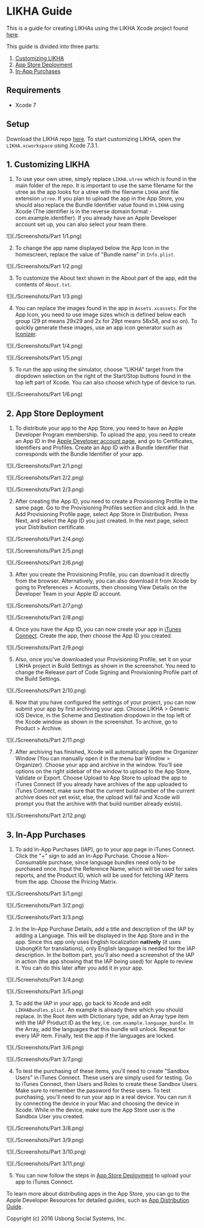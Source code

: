 # LIKHA Guide

This is a guide for creating LIKHAs using the LIKHA Xcode project found [here](https://github.com/chrisamanse/LIKHA).

This guide is divided into three parts:

1. [Customizing LIKHA](#1-customizing-likha)
2. [App Store Deployment](#2-app-store-deployment)
3. [In-App Purchases](#3-in-app-purchases)

## Requirements

- Xcode 7

## Setup

Download the LIKHA repo [here](https://github.com/chrisamanse/LIKHA). To start customizing LIKHA, open the `LIKHA.xcworkspace` using Xcode 7.3.1.

## 1. Customizing LIKHA

1. To use your own utree, simply replace `LIKHA.utree` which is found in the main folder of the repo. It is important to use the same filename for the utree as the app looks for a utree with the filename `LIKHA` and file extension `utree`. If you plan to upload the app in the App Store, you should also replace the Bundle Identifier value found in `LIKHA` using Xcode (The identifier is in the reverse domain format - com.example.identifier). If you already have an Apple Developer account set up, you can also select your team there.

  ![](./Screenshots/Part 1/1.png)

2. To change the app name displayed below the App Icon in the homescreen, replace the value of "Bundle name" in `Info.plist`.

  ![](./Screenshots/Part 1/2.png)
  
3. To customize the About text shown in the About part of the app, edit the contents of `About.txt`.

  ![](./Screenshots/Part 1/3.png)

4. You can replace the images found in the app in `Assets.xcassets`. For the App Icon, you need to use image sizes which is defined below each group (29 pt means 29x29 and 2x for 29pt means 58x58, and so on). To quickly generate these images, use an app icon generator such as [Iconizer](http://raphaelhanneken.github.io/iconizer/).

  ![](./Screenshots/Part 1/4.png)
  
  ![](./Screenshots/Part 1/5.png)

5. To run the app using the simulator, choose "LIKHA" target from the dropdown selection on the right of the Start/Stop buttons found in the top left part of Xcode. You can also choose which type of device to run.

  ![](./Screenshots/Part 1/6.png)


## 2. App Store Deployment

1. To distribute your app to the App Store, you need to have an Apple Developer Program membership. To upload the app, you need to create an App ID in the [Apple Developer account page](https://developer.apple.com), and go to Certificates, Identifiers and Profiles. Create an App ID with a Bundle Identifier that corresponds with the Bundle Identifier of your app.

  ![](./Screenshots/Part 2/1.png)

  ![](./Screenshots/Part 2/2.png)

  ![](./Screenshots/Part 2/3.png)

2. After creating the App ID, you need to create a Provisioning Profile in the same page. Go to the Provisioning Profiles section and click add. In the Add Provisioning Profile page, select App Store in Distribution. Press Next, and select the App ID you just created. In the next page, select your Distribution certificate.

  ![](./Screenshots/Part 2/4.png)
  
  ![](./Screenshots/Part 2/5.png)
  
  ![](./Screenshots/Part 2/6.png)

3. After you create the Provisioning Profile, you can download it directly from the browser. Alternatively, you can also download it from Xcode by going to Preferences > Accounts, then choosing View Details on the Developer Team in your Apple ID account.

  ![](./Screenshots/Part 2/7.png)
  
  ![](./Screenshots/Part 2/8.png)
  
4. Once you have the App ID, you can now create your app in [iTunes Connect](https://itunesconnect.apple.com). Create the app, then choose the App ID you created.

  ![](./Screenshots/Part 2/9.png)

5. Also, once you've downloaded your Provisioning Profile, set it on your LIKHA project in Build Settings as shown in the screenshot. You need to change the Release part of Code Signing and Provisioning Profile part of the Build Settings.

  ![](./Screenshots/Part 2/10.png)

6. Now that you have configured the settings of your project, you can now submit your app by first archiving your app. Choose LIKHA > Generic iOS Device, in the Scheme and Destination dropdown in the top left of the Xcode window as shown in the screenshot. To archive, go to Product > Archive.

  ![](./Screenshots/Part 2/11.png)

7. After archiving has finished, Xcode will automatically open the Organizer Window (You can manually open it in the menu bar Window > Organizer). Choose your app and archive in the window. You'll see options on the right sidebar of the window to upload to the App Store, Validate or Export. Choose Upload to App Store to upload the app to iTunes Connect (If you already have archives of the app uploaded to iTunes Connect, make sure that the current build number of the current archive does not yet exist, else, the upload will fail and Xcode will prompt you that the archive with that build number already exists).

  ![](./Screenshots/Part 2/12.png)


## 3. In-App Purchases

1. To add In-App Purchases (IAP), go to your app page in iTunes Connect. Click the "+" sign to add an In-App Purchase. Choose a Non-Consumable purchase, since language bundles need only to be purchased once. Input the Reference Name, which will be used for sales reports, and the Product ID, which will be used for fetching IAP items from the app. Choose the Pricing Matrix.

  ![](./Screenshots/Part 3/1.png)
  
  ![](./Screenshots/Part 3/2.png)
  
  ![](./Screenshots/Part 3/3.png)
  
2. In the In-App Purchase Details, add a title and description of the IAP by adding a Language. This will be displayed in the App Store and in the app. Since this app only uses English localization **natively** (it uses UsbongKit for translations), only English language is needed for the IAP description. In the bottom part, you'll also need a screenshot of the IAP in action (the app showing that the IAP being used) for Apple to review it. You can do this later after you add it in your app.
  
  ![](./Screenshots/Part 3/4.png)
  
  ![](./Screenshots/Part 3/5.png)
  
3. To add the IAP in your app, go back to Xcode and edit `LIKHABundles.plist`. An example is already there which you should replace. In the Root item with Dictionary type, add an Array type item with the IAP Product ID as the key, i.e. `com.example.language_bundle`. In the Array, add the languages that this bundle will unlock. Repeat for every IAP item. Finally, test the app if the languages are locked.

  ![](./Screenshots/Part 3/6.png)
  
  ![](./Screenshots/Part 3/7.png)

4. To test the purchasing of these items, you'll need to create "Sandbox Users" in iTunes Connect. These users are simply used for testing. Go to iTunes Connect, then Users and Roles to create these Sandbox Users. Make sure to remember the password for these users. To test purchasing, you'll need to run your app in a real device. You can run it by connecting the device in your Mac and choosing the device in Xcode. While in the device, make sure the App Store user is the Sandbox User you created.

  ![](./Screenshots/Part 3/8.png)
  
  ![](./Screenshots/Part 3/9.png)
  
  ![](./Screenshots/Part 3/10.png)
  
  ![](./Screenshots/Part 3/11.png)

5. You can now follow the steps in [App Store Deployment](#2-app-store-deployment) to upload your app to iTunes Connect.

To learn more about distributing apps in the App Store, you can go to the Apple Developer Resources for detailed guides, such as [App Distribution Guide](https://developer.apple.com/library/ios/documentation/IDEs/Conceptual/AppDistributionGuide/).


Copyright (c) 2016 Usbong Social Systems, Inc.
